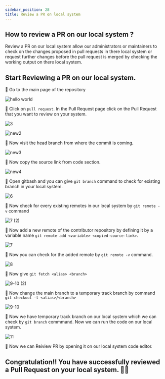 ```yaml
---
sidebar_position: 28
title: Review a PR on local system
---
```


## How to review a PR on our local system ?

Review a PR on our local system allow our administrators or maintainers to check on the changes proposed in pull requests in there local system or request further changes before the pull request is merged by checking the working output on there local system.   
  
## Start Reviewing a PR on our local system.

🔘 Go to the main page of the repository

![hello world](https://user-images.githubusercontent.com/94779733/197356608-7215b944-7c88-4226-a847-b2122d4632f3.png)

🔘 Click on `pull request`. In the Pull Request page click on the Pull Request that you want to review on your system.

![3](https://user-images.githubusercontent.com/94779733/197357321-9a66cfa3-50f9-428d-9c83-72d6e23f7e8b.png)

![new2](https://user-images.githubusercontent.com/94779733/197357414-ba94234b-ce16-47a5-be36-ca7928c436a8.png)

🔘 Now visit the head branch from where the commit is coming.

![new3](https://user-images.githubusercontent.com/94779733/197357453-5baaf383-3734-40ea-80dd-76abd670ddcb.png)

🔘 Now copy the source link from code section.

![new4](https://user-images.githubusercontent.com/94779733/197357469-b6b08e80-5ac7-4987-9df2-e01b16dd7fd0.png)

🔘 Open gitbash and you can give `git branch` command to check for existing branch in your local system. 

![6](https://user-images.githubusercontent.com/94779733/197357501-8ab36037-d75b-4b55-bd17-56f40e378f41.png)

🔘 Now check for every existing remotes in our local system by `git remote -v` command

![7 (2)](https://user-images.githubusercontent.com/94779733/197357991-b5c8a166-8196-4c9d-9be4-c585afe85f2e.png)

🔘 Now add a new remote of the contributor repository by defining it by a variable name `git remote add <variable> <copied-source-link>`.

![7](https://user-images.githubusercontent.com/94779733/197358018-8cd9fa99-2a32-4787-b2fa-42cd9b3e8046.png)

🔘 Now you can check for the added remote by `git remote -v` command.

![8](https://user-images.githubusercontent.com/94779733/197357549-32c3b3aa-08e2-47b5-afc7-b3738eb52586.png)

🔘 Now give `git fetch <alias> <branch>`

![9-10 (2)](https://user-images.githubusercontent.com/94779733/197357608-e9ceeecf-3212-484d-aa3b-dfb59f4035b9.png)

🔘 Now change the main branch to a temporary track branch by command ` git checkout -t <alias>/<branch>`

![9-10](https://user-images.githubusercontent.com/94779733/197357647-7495d5d6-c9ab-45c2-b37b-550373659452.png)

🔘 Now we have temporary track branch on our local system which we can check by `git branch` commmand. Now we can run the code on our local system.

![11](https://user-images.githubusercontent.com/94779733/197357692-d1a29250-739f-406e-9fbf-38e6fa1dea4b.png)

🔘 Now we can Reiview PR by opening it on our local system code editor.

## Congratulation!! You have successfully reviewed a Pull Request on your local system. 🥳🚀

